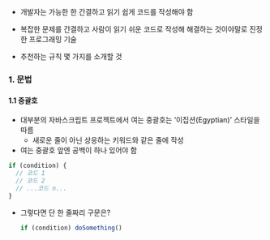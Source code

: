- 개발자는 가능한 한 간결하고 읽기 쉽게 코드를 작성해야 함

- 복잡한 문제를 간결하고 사람이 읽기 쉬운 코드로 작성해 해결하는 것이야말로 진정한 프로그래밍 기술

- 추천하는 규칙 몇 가지를 소개할 것

### 1. 문법
#### 1.1 중괄호

- 대부분의 자바스크립트 프로젝트에서 여는 중괄호는 ‘이집션(Egyptian)’ 스타일을 따름
    - 새로운 줄이 아닌 상응하는 키워드와 같은 줄에 작성
- 여는 중괄호 앞엔 공백이 하나 있어야 함

``` javascript
if (condition) {
  // 코드 1
  // 코드 2
  // ...코드 n...
}
```

- 그렇다면 단 한 줄짜리 구문은?
    ``` javascript
    if (condition) doSomething()
    ````